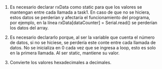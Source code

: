 1) Es necesario declarar rxData como static para que los valores se mantengan entre cada llamada a task1. En caso de que no se hiciera, estos datos se perderían y afectaría el funcionamiento del programa, por ejemplo, en la línea rxData[dataCounter] = Serial.read() se perderían los datos del array.

2) Es necesario declararlo porque, al ser la variable que cuenta el número de datos, si no se hiciese, se perdería este conte entre cada llamada de datos. No se inicializa en 0 cada vez que se ingresa a loop, esto es solo en la primera llamada. Al ser static, mantiene su valor.

3) Convierte los valores hexadecimales a decimales. 